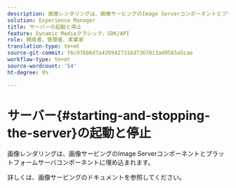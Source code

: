 ```yaml
---
description: 画像レンダリングは、画像サービングのImage Serverコンポーネントとプラットフォームサーバコンポーネントに埋め込まれます。
solution: Experience Manager
title: サーバーの起動と停止
feature: Dynamic Mediaクラシック，SDK/API
role: 開発者、管理者、実業家
translation-type: tm+mt
source-git-commit: f6c97606d7a4209427316d7367013ad9585a5cae
workflow-type: tm+mt
source-wordcount: '54'
ht-degree: 0%

---
```



# サーバー{#starting-and-stopping-the-server}の起動と停止

画像レンダリングは、画像サービングのImage Serverコンポーネントとプラットフォームサーバコンポーネントに埋め込まれます。

詳しくは、画像サービングのドキュメントを参照してください。
